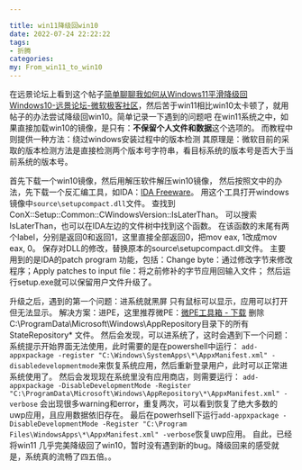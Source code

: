 ```yaml
---

title: win11降级回win10
date: 2022-07-24 22:22:22
tags: 
- 折腾
categories: 
my: From_win11_to_win10
---
```

在远景论坛上看到这个帖子[简单聊聊我如何从Windows11平滑降级回Windows10-远景论坛-微软极客社区](https://bbs.pcbeta.com/viewthread-1904414-1-1.html)，然后苦于win11相比win10太卡顿了，就用帖子的办法尝试降级回win10。简单记录一下遇到的问题吧
在win11系统之中，如果直接加载win10的镜像，是只有：**不保留个人文件和数据**这个选项的。
而教程中则提供一种方法：绕过windows安装过程中的版本检测
其原理是：微软目前的采取的版本检测方法是直接检测两个版本号字符串，看目标系统的版本号是否大于当前系统的版本号。

首先下载一个win10镜像，然后用解压软件解压win10镜像，
然后按照文中的办法，先下载一个反汇编工具，如IDA：[IDA Freeware](https://hex-rays.com/ida-free/)。
用这个工具打开windows镜像中`source\setupcompact.dll`文件。
查找到ConX::Setup::Common::CWindowsVersion::IsLaterThan。
可以搜索IsLaterThan，也可以在IDA左边的文件树中找到这个函数。
在该函数的末尾有两个label，分别是返回0和返回1，这里直接全部返回0，把mov eax, 1改成mov eax, 0。
保存对DLL的修改，替换原本的source\setupcompact.dll文件。
主要用到的是IDA的patch program 功能，包括：Change byte：通过修改字节来修改程序；Apply patches to input file：将之前修补的字节应用回输入文件；
然后运行setup.exe就可以保留用户文件升级了。

升级之后，遇到的第一个问题：进系统就黑屏 只有鼠标可以显示，应用可以打开但无法显示。
解决方案：进PE，这里推荐微PE：[微PE工具箱 - 下载](https://www.wepe.com.cn/download.html)
删除C:\ProgramData\Microsoft\Windows\AppRepository目录下的所有StateRepository* 文件。
然后会发现，可以进系统了，这时会遇到下一个问题：
系统提示开始界面无法使用，此时需要的是在powershell中运行：
`add-appxpackage -register "C:\Windows\SystemApps\*\AppxManifest.xml" -disabledevelopmentmode`来恢复系统应用，然后重新登录用户，此时可以正常进系统使用了。
然后会发现现在系统里没有应用商店，则需要运行：
`add-appxpackage -DisableDevelopmentMode -Register "C:\ProgramData\Microsoft\Windows\AppRepository\*\AppxManifest.xml" -verbose`
会出现很多warning和error，重复两次，可以看到恢复了绝大多数的uwp应用，且应用数据依旧存在。
最后在powerhsell下运行`add-appxpackage -DisableDevelopmentMode -Register "C:\Program Files\WindowsApps\*\AppxManifest.xml" -verbose`恢复uwp应用。
自此，已经将win11 几乎完美降级回了win10，暂时没有遇到新的bug。降级回来的感受就是，系统真的流畅了四五倍。。


